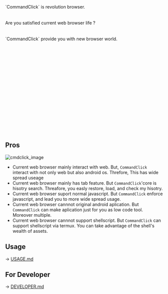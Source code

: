 
<br>    
<br>
<br>
<br>
<br>    
<br>
<br>
<br>
`CommandClick` is revolution browser.
<br>
<br>
<br>
Are you satisfied current web browser life ? 
<br>
<br>
<br>
`CommandClick` provide you with new browser world.  
<br>
<br>
<br>
<br>
<br>
<br>
<br>    
<br>
<br>
<br>
<br>    
<br>
<br>
<br>
<br>    
<br>
<br>
<br>

Pros
----

![cmdclick_image](https://user-images.githubusercontent.com/55217593/199425521-3f088fcc-93b0-4a84-a9fd-c75418f40654.png)  
- Current web browser mainly interact with web. But, `CommandClick` interact with not only web but also android os. Threfore, This has wide spread useage  
- Current web browser mainly has tab feature. But `CommandClick`'core is  hisotry search. Threafore, you easly restore, load, and check my hisotry.
- Current web browser suport normal javascript. But `CommandClick` enforce javascript, and lead you to more wide spread usage.
- Current web browser cannnot original android aplication. But `CommandClick` can make aplication just for you as low code tool. Moreover multiple.
- Current web browser cannnot support shellscript. But `CommandClick` can support shellscript via termux. You can take advantage of the shell's wealth of assets.


Usage
------

<p>-> <a href="https://github.com/puutaro/CommandClick/blob/master/USAGE.md" target="_blank">USAGE.md</a></p> 


For Developer
--------

<p>-> <a href="https://github.com/puutaro/CommandClick/blob/master/DEVELOPER.md" target="_blank">DEVELOPER.md</a></p> 




